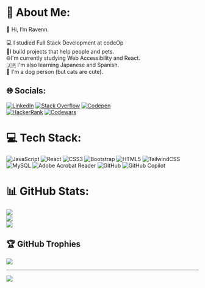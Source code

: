 # 💫 About Me:
👋 Hi, I’m Ravenn.<br><br>💻 I studied Full Stack Development at codeOp<br>🐾I build projects that help people and pets.<br>🌐I'm currently studying Web Accessibility and React.<br>🇯🇵 I'm also learning Japanese and Spanish.<br>🐶 I'm a dog person (but cats are cute).


## 🌐 Socials:
[![LinkedIn](https://img.shields.io/badge/LinkedIn-%230077B5.svg?logo=linkedin&logoColor=white)](https://linkedin.com/in/ravenn-bang-7086b3246) 
[![Stack Overflow](https://img.shields.io/badge/-Stackoverflow-FE7A16?logo=stack-overflow&logoColor=white)](https://stackoverflow.com/users/30323858) 
[![Codepen](https://img.shields.io/badge/Codepen-000000?logo=codepen&logoColor=white)](https://codepen.io/RavennLovesCoding) <br />
[![HackerRank](https://img.shields.io/badge/-Hackerrank-2EC866?style=for-the-badge&logo=HackerRank&logoColor=white)](https://www.hackerrank.com/profile/RavennMB)
[![Codewars](https://img.shields.io/badge/Codewars-B1361E?style=for-the-badge&logo=codewars&logoColor=grey)](https://www.codewars.com/users/RavennB)

# 💻 Tech Stack:
![JavaScript](https://img.shields.io/badge/javascript-%23323330.svg?style=for-the-badge&logo=javascript&logoColor=%23F7DF1E) ![React](https://img.shields.io/badge/react-%2320232a.svg?style=for-the-badge&logo=react&logoColor=%2361DAFB) ![CSS3](https://img.shields.io/badge/css3-%231572B6.svg?style=for-the-badge&logo=css3&logoColor=white) ![Bootstrap](https://img.shields.io/badge/bootstrap-%238511FA.svg?style=for-the-badge&logo=bootstrap&logoColor=white) ![HTML5](https://img.shields.io/badge/html5-%23E34F26.svg?style=for-the-badge&logo=html5&logoColor=white) ![TailwindCSS](https://img.shields.io/badge/tailwindcss-%2338B2AC.svg?style=for-the-badge&logo=tailwind-css&logoColor=white) ![MySQL](https://img.shields.io/badge/mysql-4479A1.svg?style=for-the-badge&logo=mysql&logoColor=white) ![Adobe Acrobat Reader](https://img.shields.io/badge/Adobe%20Acrobat%20Reader-EC1C24.svg?style=for-the-badge&logo=Adobe%20Acrobat%20Reader&logoColor=white) ![GitHub](https://img.shields.io/badge/github-%23121011.svg?style=for-the-badge&logo=github&logoColor=white) ![GitHub Copilot](https://img.shields.io/badge/github_copilot-8957E5?style=for-the-badge&logo=github-copilot&logoColor=white)
# 📊 GitHub Stats:
![](https://github-readme-stats.vercel.app/api?username=ravennlovescoding&theme=bear&hide_border=false&include_all_commits=false&count_private=false)<br/>
![](https://nirzak-streak-stats.vercel.app/?user=ravennlovescoding&theme=bear&hide_border=false)<br/>
![](https://github-readme-stats.vercel.app/api/top-langs/?username=ravennlovescoding&theme=bear&hide_border=false&include_all_commits=false&count_private=false&layout=compact)

## 🏆 GitHub Trophies
![](https://github-profile-trophy.vercel.app/?username=ravennlovescoding&theme=radical&no-frame=false&no-bg=true&margin-w=4)

---
[![](https://visitcount.itsvg.in/api?id=ravennlovescoding&icon=0&color=0)](https://visitcount.itsvg.in)

<!-- Proudly created with GPRM ( https://gprm.itsvg.in ) -->
